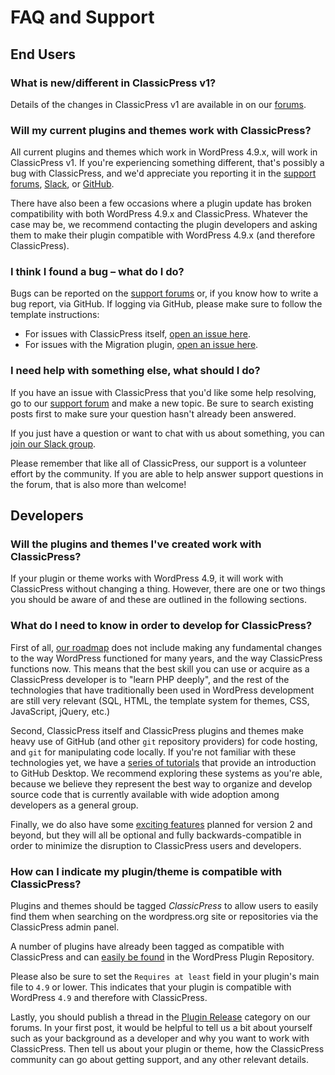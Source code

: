 # FAQ and Support

## End Users

### What is new/different in ClassicPress v1?

Details of the changes in ClassicPress v1 are available in on our [forums](https://forums.classicpress.net/t/classicpress-1-0-0-aurora-release-notes/910).

### Will my current plugins and themes work with ClassicPress?

All current plugins and themes which work in WordPress 4.9.x, will work in ClassicPress v1. If you're experiencing something different, that's possibly a bug with ClassicPress, and we'd appreciate you reporting it in the [support forums](https://forums.classicpress.net/c/support), [Slack](https://www.classicpress.net/join-slack/), or [GitHub](https://github.com/ClassicPress/ClassicPress/issues).

There have also been a few occasions where a plugin update has broken compatibility with both WordPress 4.9.x and ClassicPress. Whatever the case may be, we recommend contacting the plugin developers and asking them to make their plugin compatible with WordPress 4.9.x (and therefore ClassicPress).

### I think I found a bug – what do I do?

Bugs can be reported on the [support forums](https://forums.classicpress.net/c/support) or, if you know how to write a bug report, via GitHub. If logging via GitHub, please make sure to follow the template instructions:

- For issues with ClassicPress itself, [open an issue here](https://github.com/ClassicPress/ClassicPress/issues/new).
- For issues with the Migration plugin, [open an issue here](https://github.com/ClassicPress/ClassicPress-Migration-Plugin/issues/new).

### I need help with something else, what should I do?

If you have an issue with ClassicPress that you'd like some help resolving, go to our [support forum](https://forums.classicpress.net/c/support) and make a new topic. Be sure to search existing posts first to make sure your question hasn't already been answered.

If you just have a question or want to chat with us about something, you can [join our Slack group](https://www.classicpress.net/join-slack/).

Please remember that like all of ClassicPress, our support is a volunteer effort by the community. If you are able to help answer support questions in the forum, that is also more than welcome!


## Developers

### Will the plugins and themes I've created work with ClassicPress?

If your plugin or theme works with WordPress 4.9, it will work with ClassicPress without changing a thing. However, there are one or two things you should be aware of and these are outlined in the following sections.

### What do I need to know in order to develop for ClassicPress?

First of all, [our roadmap](https://www.classicpress.net/roadmap/) does not include making any fundamental changes to the way WordPress functioned for many years, and the way ClassicPress functions now. This means that the best skill you can use or acquire as a ClassicPress developer is to "learn PHP deeply", and the rest of the technologies that have traditionally been used in WordPress development are still very relevant (SQL, HTML, the template system for themes, CSS, JavaScript, jQuery, etc.)

Second, ClassicPress itself and ClassicPress plugins and themes make heavy use of GitHub (and other `git` repository providers) for code hosting, and `git` for manipulating code locally. If you're not familiar with these technologies yet, we have a [series of tutorials](https://www.classicpress.net/blog/github-desktop-a-really-really-simple-tutorial/) that provide an introduction to GitHub Desktop. We recommend exploring these systems as you're able, because we believe they represent the best way to organize and develop source code that is currently available with wide adoption among developers as a general group.

Finally, we do also have some [exciting features](https://www.classicpress.net/roadmap/) planned for version 2 and beyond, but they will all be optional and fully backwards-compatible in order to minimize the disruption to ClassicPress users and developers.

### How can I indicate my plugin/theme is compatible with ClassicPress?

Plugins and themes should be tagged <em>ClassicPress</em> to allow users to easily find them when searching on the wordpress.org site or repositories via the ClassicPress admin panel.

A number of plugins have already been tagged as compatible with ClassicPress and can [easily be found](https://wordpress.org/plugins/search/classicpress/) in the WordPress Plugin Repository.

Please also be sure to set the `Requires at least` field in your plugin's main file to `4.9` or lower. This indicates that your plugin is compatible with WordPress `4.9` and therefore with ClassicPress.

Lastly, you should publish a thread in the [Plugin Release](https://forums.classicpress.net/c/plugins/plugin-release/70) category on our forums. In your first post, it would be helpful to tell us a bit about yourself such as your background as a developer and why you want to work with ClassicPress. Then tell us about your plugin or theme, how the ClassicPress community can go about getting support, and any other relevant details.

